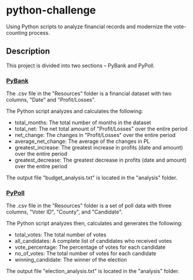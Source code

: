 # python-challenge
Using Python scripts to analyze financial records and modernize the vote-counting process.

## Description
This project is divided into two sections – PyBank and PyPoll.

### [PyBank](PyBank)
The .csv file in the "Resources" folder is a financial dataset with two columns, "Date" and "Profit/Losses".

The Python script analyzes and calculates the following:
- total_months: The total number of months in the dataset
- total_net: The net total amount of "Profit/Losses" over the entire period
- net_change: The changes in "Profit/Losses" over the entire period
- average_net_change: The average of the changes in PL
- greatest_increase: The greatest increase in profits (date and amount) over the entire period
- greatest_decrease: The greatest decrease in profits (date and amount) over the entire period

The output file "budget_analysis.txt" is located in the "analysis" folder.

### [PyPoll](PyPoll)
The .csv file in the "Resources" folder is a set of poll data with three columns, "Voter ID", "County", and "Candidate".

The Python script analyzes then, calculates and generates the following:
- total_votes: The total number of votes
- all_candidates: A complete list of candidates who received votes
- vote_percentage: The percentage of votes for each candidate
- no_of_votes: The total number of votes for each candidate
- winning_candidate: The winner of the election

The output file "election_analysis.txt" is located in the "analysis" folder.
